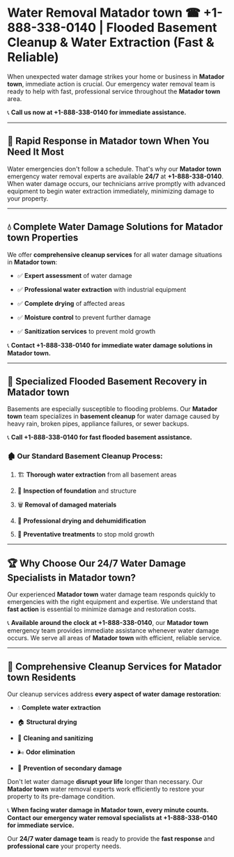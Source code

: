# Water Removal Matador town ☎ +1-888-338-0140 | Flooded Basement Cleanup & Water Extraction (Fast & Reliable)

When unexpected water damage strikes your home or business in **Matador town**, immediate action is crucial. Our emergency water removal team is ready to help with fast, professional service throughout the **Matador town** area. 

📞 **Call us now at +1-888-338-0140 for immediate assistance.**
---
## 🚀 Rapid Response in Matador town When You Need It Most
Water emergencies don't follow a schedule. That's why our **Matador town** emergency water removal experts are available **24/7** at **+1-888-338-0140**. When water damage occurs, our technicians arrive promptly with advanced equipment to begin water extraction immediately, minimizing damage to your property.
---
## 💧 Complete Water Damage Solutions for Matador town Properties
We offer **comprehensive cleanup services** for all water damage situations in **Matador town**:
- ✅ **Expert assessment** of water damage  
- ✅ **Professional water extraction** with industrial equipment  
- ✅ **Complete drying** of affected areas  
- ✅ **Moisture control** to prevent further damage  
- ✅ **Sanitization services** to prevent mold growth  
📞 **Contact +1-888-338-0140 for immediate water damage solutions in Matador town.**
---
## 🌊 Specialized Flooded Basement Recovery in Matador town
Basements are especially susceptible to flooding problems. Our **Matador town** team specializes in **basement cleanup** for water damage caused by heavy rain, broken pipes, appliance failures, or sewer backups. 
📞 **Call +1-888-338-0140 for fast flooded basement assistance.**
### 🏚️ Our Standard Basement Cleanup Process:
1. 🏗️ **Thorough water extraction** from all basement areas  
2. 🔎 **Inspection of foundation** and structure  
3. 🗑️ **Removal of damaged materials**  
4. 💨 **Professional drying and dehumidification**  
5. 🚫 **Preventative treatments** to stop mold growth  
---
## 🏆 Why Choose Our 24/7 Water Damage Specialists in Matador town?
Our experienced **Matador town** water damage team responds quickly to emergencies with the right equipment and expertise. We understand that **fast action** is essential to minimize damage and restoration costs.
📞 **Available around the clock at +1-888-338-0140**, our **Matador town** emergency team provides immediate assistance whenever water damage occurs. We serve all areas of **Matador town** with efficient, reliable service.
---
## 🧹 Comprehensive Cleanup Services for Matador town Residents
Our cleanup services address **every aspect of water damage restoration**:
- 💧 **Complete water extraction**  
- 🏠 **Structural drying**  
- 🧼 **Cleaning and sanitizing**  
- 🌬️ **Odor elimination**  
- 🚫 **Prevention of secondary damage**  
Don't let water damage **disrupt your life** longer than necessary. Our **Matador town** water removal experts work efficiently to restore your property to its pre-damage condition.
📞 **When facing water damage in Matador town, every minute counts. Contact our emergency water removal specialists at +1-888-338-0140 for immediate service.**
Our **24/7 water damage team** is ready to provide the **fast response** and **professional care** your property needs.
